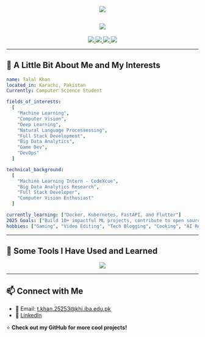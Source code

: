 <!-- Gradient Banner -->
<p align="center">
  <img src="https://capsule-render.vercel.app/api?type=waving&color=0:4c669f,100:3b5998&height=200&section=header&text=Welcome%20to%20My%20GitHub!&fontSize=40&fontColor=ffffff&animation=fadeIn&fontAlignY=40" />
</p>

<!-- Typing Animation -->
<h2 align="center">
  <img src="https://readme-typing-svg.herokuapp.com?font=Fira+Code&size=22&duration=3000&pause=1000&color=3B5998&center=true&vCenter=true&width=500&lines=👨‍💻+ML+Enthusiast+|+Full+Stack+Dev;🚀+Exploring+AI,+Big+Data,+and+Cybersecurity;✨+Let's+Connect+and+Collaborate!">
</h2>

<!-- Social Media Icons -->
<p align="center">
  <a href="https://github.com/tk-474">
    <img src="https://img.shields.io/badge/GitHub-000?style=for-the-badge&logo=github&logoColor=white">
  </a>
  <a href="https://www.linkedin.com/in/talalkhan47">
    <img src="https://img.shields.io/badge/LinkedIn-0077B5?style=for-the-badge&logo=linkedin&logoColor=white">
  </a>
  <a href="mailto:t.khan.25253@khi.iba.edu.pk">
    <img src="https://img.shields.io/badge/Email-D14836?style=for-the-badge&logo=gmail&logoColor=white">
  </a>
  <a href="https://twitter.com/yourhandle">
    <img src="https://img.shields.io/badge/Twitter-1DA1F2?style=for-the-badge&logo=twitter&logoColor=white">
  </a>
</p>

--- 
## 🚀 A Little Bit About Me and My Interests

```yaml
name: Talal Khan
located_in: Karachi, Pakistan
Currently: Computer Science Student

fields_of_interests:
  [
    "Machine Learning",
    "Computer Vision",
    "Deep Learning",
    "Natural Language Processessing",
    "Full Stack Development",
    "Big Data Analytics",
    "Game Dev",
    "DevOps"
  ]

technical_background:
  [
    "Machine Learning Intern - CodeXcue",
    "Big Data Analytics Research",
    "Full Stack Developer",
    "Computer Vision Enthusiast"
  ]

currently_learning: ["Docker, Kubernetes, FastAPI, and Flutter"]
2025 Goals: ["Build 10+ impactful ML projects, contribute to open source, and refine full-stack development skills."]
hobbies: ["Gaming", "Video Editing", "Tech Blogging", "Cooking", "AI Research"]
```

---

## 🔧 Some Tools I Have Used and Learned

<p align="center">
  <img src="https://skillicons.dev/icons?i=python,c,cpp,java,js,react,nodejs,express,django,fastapi,pytorch,tensorflow,mongodb,postgres,redis,aws,docker,kubernetes,flutter,figma" />
</p>

---

## 📫 Connect with Me
- 📧 Email: [t.khan.25253@khi.iba.edu.pk](mailto:t.khan.25253@khi.iba.edu.pk)
- 🔗 [LinkedIn](https://www.linkedin.com/in/talalkhan47)

⭐ **Check out my GitHub for more cool projects!**
